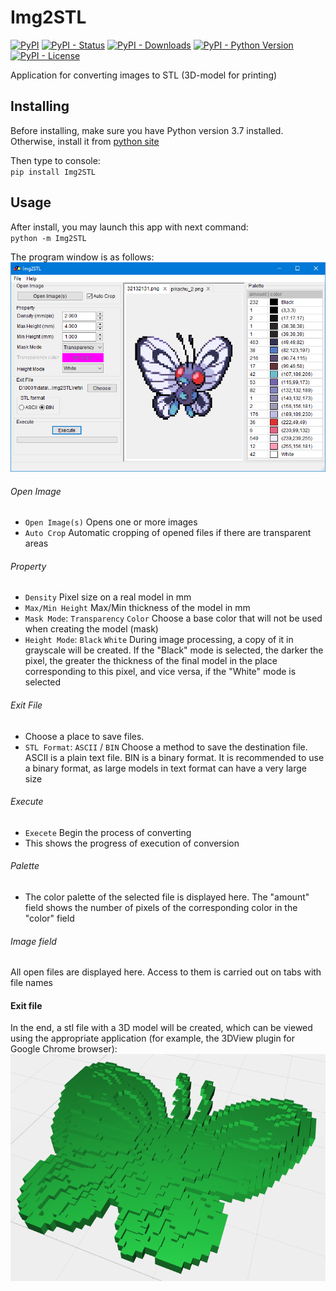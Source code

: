 # Img2STL
[![PyPI](https://img.shields.io/pypi/v/Img2STL)](https://pypi.org/project/Img2STL/)
[![PyPI - Status](https://img.shields.io/pypi/status/Img2STL)](https://pypi.org/project/Img2STL/)
[![PyPI - Downloads](https://img.shields.io/pypi/dm/Img2STL)](https://pypi.org/project/Img2STL/)
[![PyPI - Python Version](https://img.shields.io/pypi/pyversions/Img2STL)](https://pypi.org/project/Img2STL/)
[![PyPI - License](https://img.shields.io/pypi/l/Img2STL)](https://github.com/baskiton/Img2STL/blob/main_py/LICENSE)

Application for converting images to STL (3D-model for printing)

## Installing
Before installing, make sure you have Python version 3.7 installed.\
Otherwise, install it from [python site][python_site]

Then type to console:\
`pip install Img2STL`

## Usage
After install, you may launch this app with next command:\
`python -m Img2STL`

The program window is as follows:
![img](docs/main_frame.png)

###### Open Image
 * `Open Image(s)` Opens one or more images
 * `Auto Crop` Automatic cropping of opened files
 if there are transparent areas

###### Property
 * `Density` Pixel size on a real model in mm
 * `Max/Min Height` Max/Min thickness of the model in mm
 * `Mask Mode`: `Transparency` `Color` Choose a base color that will not be
 used when creating the model (mask)
 * `Height Mode`: `Black` `White` During image processing, a copy of it in
 grayscale will be created. If the "Black" mode is selected, the darker the
 pixel, the greater the thickness of the final model in the place corresponding
 to this pixel, and vice versa, if the "White" mode is selected

###### Exit File
 * Choose a place to save files.
 * `STL Format`: `ASCII` / `BIN` Choose a method to save the destination file.
ASCII is a plain text file. BIN is a binary format. It is recommended to use
a binary format, as large models in text format can have a very large size

###### Execute
 * `Execete` Begin the process of converting
 * This shows the progress of execution of conversion

###### Palette
 * The color palette of the selected file is displayed here. The "amount" field
 shows the number of pixels of the corresponding color in the "color" field

###### Image field
All open files are displayed here. Access to them is carried out on tabs with
file names

#### Exit file
In the end, a stl file with a 3D model will be created, which can be viewed 
using the appropriate application (for example, the 3DView plugin for Google
Chrome browser):
![img](docs/example.png)


[latest_release]: https://github.com/baskiton/Img2STL/releases/latest
[python_site]: https://www.python.org/
[wx_site]: https://wxpython.org/pages/downloads/
